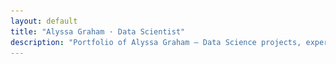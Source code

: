 ```yaml
---
layout: default
title: "Alyssa Graham · Data Scientist"
description: "Portfolio of Alyssa Graham – Data Science projects, experience, and contact information."
---
```


<!-- IMPORTANT: Use this file as index.md (Markdown), not index.html, so headings and lists render. -->

<style>
/* Card grid (unchanged) */
.projects-grid { display:grid; grid-template-columns: repeat(auto-fit, minmax(260px, 1fr)); gap: 18px; margin: 12px 0 24px; }
.proj-card { background:#fff; border:1px solid #d0d7de; border-radius:14px; padding:16px; box-shadow: 0 4px 12px rgba(27,31,36,.06); }
.proj-card h3 { margin:0 0 6px; font-size:1.1rem; }
.proj-card p { margin:0 0 12px; color:#57606a; }
.proj-tags { display:flex; flex-wrap:wrap; gap:8px; margin-bottom:12px; }
.proj-tag { display:inline-block; padding:4px 8px; border-radius:999px; border:1px solid #d0d7de; font-size:.8rem; }
.proj-actions { display:flex; gap:10px; flex-wrap:wrap; }
.proj-btn { padding:8px 10px; border:1px solid #d0d7de; border-radius:8px; text-decoration:none; font-weight:600; }
.proj-btn.primary { background:#2da44e; color:#fff; border-color:#2da44e; }

/* ACTION BAR — make non-primary buttons visible */
.action-bar { display:flex; gap:12px; flex-wrap:wrap; margin:12px 0 20px; }
.action-bar a.btn {
  display:inline-block; padding:10px 14px; border-radius:8px;
  border:1px solid #d0d7de; background:#fff !important;
  color:#0969da !important; font-weight:600; text-decoration:none;
}
.action-bar a.btn:hover { background:#f6f8fa !important; }
.action-bar a.btn.btn-primary {
  background:#2da44e !important; color:#fff !important; border-color:#2da44e !important;
}

<!-- Headshot -->
<div style="display:flex;justify-content:center;margin:12px 0 8px;">
  <img src="/assets/headshot.jpg" alt="Alyssa Graham" class="headshot">
</div>



# Alyssa Graham · Data Scientist

Machine learning · SQL · Python & R · EDA · Forecasting

<div class="action-bar">
  <a class="btn btn-primary" href="/assets/resume.pdf" target="_blank" rel="noopener">Download Résumé</a>
  <a class="btn" href="mailto:alyssa.lexy@gmail.com">Email Me</a>
  <a class="btn" href="https://github.com/agraha91" target="_blank" rel="noopener">GitHub</a>
  <a class="btn" href="https://www.linkedin.com/in/alyssa-graham-/" target="_blank" rel="noopener">LinkedIn</a>
</div>

## Skills
`Python (pandas, scikit-learn)` `SQL` `R / ggplot`  
`ML: RF · XGBoost · SVM` `Time series · Prophet` `Tableau/Power BI`

## Highlights
- Built predictive models for sales, placement outcomes, and crime trends.
- Hands-on with clustering, model evaluation, and feature engineering.
- Strong communicator — presentations, white papers, and dashboards.

## Projects

<div class="projects-grid">
  <article class="proj-card">
    <h3><a href="https://github.com/agraha91/Remote-Work-Productivity-Project" target="_blank" rel="noopener">Remote Worker Analysis</a></h3>
    <p>Clustering & predictive modeling to identify productivity drivers (Linear Regression, Random Forest, K-Means).</p>
    <div class="proj-tags"><span class="proj-tag">Python</span><span class="proj-tag">ML</span></div>
    <div class="proj-actions"><a class="proj-btn primary" href="https://github.com/agraha91/Remote-Work-Productivity-Project">Code</a></div>
  </article>
  <article class="proj-card">
    <h3><a href="https://github.com/agraha91/College-Student-Job-Placement-Project" target="_blank" rel="noopener">College Placement Predictions</a></h3>
    <p>Classification (Decision Trees, SVM) with data balancing to forecast placement outcomes.</p>
    <div class="proj-tags"><span class="proj-tag">Classification</span><span class="proj-tag">SVM</span></div>
    <div class="proj-actions"><a class="proj-btn primary" href="https://github.com/agraha91/College-Student-Job-Placement-Project">Code</a></div>
  </article>
  <article class="proj-card">
    <h3><a href="https://github.com/agraha91/BMW-Sales-Project" target="_blank" rel="noopener">BMW Sales</a></h3>
    <p>Sales analysis, forecasting, and correlation insights; evaluated Linear Reg., Random Forest, and XGBoost.</p>
    <div class="proj-tags"><span class="proj-tag">Forecasting</span><span class="proj-tag">XGBoost</span></div>
    <div class="proj-actions"><a class="proj-btn primary" href="https://github.com/agraha91/BMW-Sales-Project">Code</a></div>
  </article>
  <article class="proj-card">
    <h3><a href="https://github.com/agraha91/TSA-Complaints-Analysis" target="_blank" rel="noopener">TSA Complaints</a></h3>
    <p>Complaint categories, time trends, and regional patterns with visual analytics.</p>
    <div class="proj-tags"><span class="proj-tag">EDA</span><span class="proj-tag">Visualization</span></div>
    <div class="proj-actions"><a class="proj-btn primary" href="https://github.com/agraha91/TSA-Complaints-Analysis">Code</a></div>
  </article>
  <article class="proj-card">
    <h3><a href="https://github.com/agraha91/Uber-Trip-Analysis" target="_blank" rel="noopener">Uber Trip Analysis</a></h3>
    <p>Usage patterns, peak hours, and spatial trends using time series and mapping tools.</p>
    <div class="proj-tags"><span class="proj-tag">Time Series</span><span class="proj-tag">Geospatial</span></div>
    <div class="proj-actions"><a class="proj-btn primary" href="https://github.com/agraha91/Uber-Trip-Analysis">Code</a></div>
  </article>
  <article class="proj-card">
    <h3><a href="https://github.com/agraha91/How-Student-Activities-Affect-GPA" target="_blank" rel="noopener">Student Activities vs GPA</a></h3>
    <p>Correlation & regression to understand how extracurriculars relate to academic performance.</p>
    <div class="proj-tags"><span class="proj-tag">Regression</span><span class="proj-tag">EDA</span></div>
    <div class="proj-actions"><a class="proj-btn primary" href="https://github.com/agraha91/How-Student-Activities-Affect-GPA">Code</a></div>
  </article>
  <article class="proj-card">
    <h3><a href="https://github.com/agraha91/Amazon-Customer-Satisfaction" target="_blank" rel="noopener">Amazon Customer Satisfaction</a></h3>
    <p>Sentiment analysis & classification to identify drivers of customer satisfaction.</p>
    <div class="proj-tags"><span class="proj-tag">NLP</span><span class="proj-tag">Classification</span></div>
    <div class="proj-actions"><a class="proj-btn primary" href="https://github.com/agraha91/Amazon-Customer-Satisfaction">Code</a></div>
  </article>
  <article class="proj-card">
    <h3><a href="https://github.com/agraha91/Kia-Hyundai-Theft" target="_blank" rel="noopener">Kia / Hyundai Theft</a></h3>
    <p>Public records analysis to explore geographic and temporal trends in thefts.</p>
    <div class="proj-tags"><span class="proj-tag">EDA</span><span class="proj-tag">Mapping</span></div>
    <div class="proj-actions"><a class="proj-btn primary" href="https://github.com/agraha91/Kia-Hyundai-Theft">Code</a></div>
  </article>
  <article class="proj-card">
    <h3><a href="https://github.com/agraha91/Crime-Frequency-Analysis" target="_blank" rel="noopener">Crime Frequency Analysis</a></h3>
    <p>Time-series forecasting of city crime reports using Prophet in Python & R.</p>
    <div class="proj-tags"><span class="proj-tag">Prophet</span><span class="proj-tag">Forecasting</span></div>
    <div class="proj-actions"><a class="proj-btn primary" href="https://github.com/agraha91/Crime-Frequency-Analysis">Code</a></div>
  </article>
  <article class="proj-card">
    <h3><a href="https://github.com/agraha91/Childcare-Affordability" target="_blank" rel="noopener">Childcare Affordability</a></h3>
    <p>Affordability ratios across states & income levels; highlights regional socioeconomic disparities.</p>
    <div class="proj-tags"><span class="proj-tag">Policy</span><span class="proj-tag">Visualization</span></div>
    <div class="proj-actions"><a class="proj-btn primary" href="https://github.com/agraha91/Childcare-Affordability">Code</a></div>
  </article>
</div>

## Experience
**Training Specialist** · Jeff Ellis Management  
_Feb 2024 – Present · Orlando, FL_
- Evaluated training effectiveness and iterated on programs via surveys and assessments.
- Implemented techniques that increased certification rates among participants.
- Supported team development with actionable feedback and safety-first practices.

## Education
- **M.S. Data Science** _(Expected Aug 2025)_ — Bellevue University
- **B.S. Biology** _(Jul 2023)_ — Kennesaw State University  
  Study Abroad: Belize, Marine Biology

## Contact
📧 **Email:** [alyssa.lexy@gmail.com](mailto:alyssa.lexy@gmail.com)  
📱 **Phone:** 404‑960‑0861  
🐙 **GitHub:** <https://github.com/agraha91>
